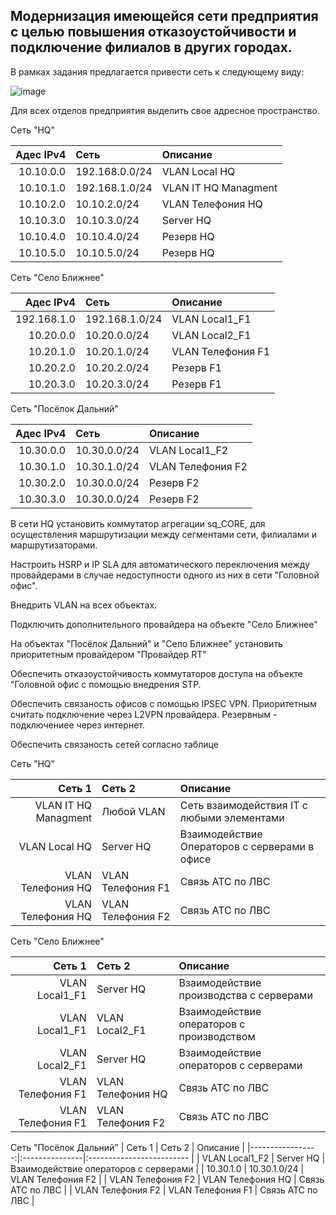 ## Модернизация имеющейся сети предприятия с целью повышения отказоустойчивости и подключение филиалов в других городах.

В рамках задания предлагается привести сеть к следующему виду:

![image](https://github.com/user-attachments/assets/5d9d0ac5-6f6b-4531-be99-9e331e04d073)

Для всех отделов предприятия выделить свое адресное пространство.

Сеть "HQ"

| Адес IPv4     | Сеть    | Описание   |
|-----------------:|:---------------|:------------------------- |
| 10.10.0.0   | 192.168.0.0/24  | VLAN Local HQ |
| 10.10.1.0   | 192.168.1.0/24  | VLAN IT HQ Managment |
| 10.10.2.0    | 10.10.2.0/24  | VLAN Телефония HQ | 
| 10.10.3.0   | 10.10.3.0/24  | Server HQ |
| 10.10.4.0   | 10.10.4.0/24  | Резерв HQ |
| 10.10.5.0   | 10.10.5.0/24  | Резерв HQ |

Сеть "Село Ближнее"

| Адес IPv4     | Сеть    | Описание   |
|-----------------:|:---------------|:------------------------- |
| 192.168.1.0   | 192.168.1.0/24  | VLAN Local1_F1|
| 10.20.0.0   | 10.20.0.0/24  | VLAN Local2_F1|
| 10.20.1.0    | 10.20.1.0/24  | VLAN Телефония F1 | 
| 10.20.2.0    | 10.20.2.0/24  | Резерв F1 | 
| 10.20.3.0    | 10.20.3.0/24  | Резерв F1 | 

Сеть "Посёлок Дальний"

| Адес IPv4     | Сеть    | Описание   |
|-----------------:|:---------------|:------------------------- |
| 10.30.0.0   | 10.30.0.0/24  | VLAN Local1_F2 |
| 10.30.1.0    | 10.30.1.0/24  | VLAN Телефония F2 | 
| 10.30.2.0   | 10.30.0.0/24  | Резерв F2 |
| 10.30.3.0   | 10.30.0.0/24  | Резерв F2 |


В сети HQ установить коммутатор агрегации sq_CORE, для осуществления маршрутизации между сегментами сети, филиалами и маршрутизаторами.

Настроить HSRP и IP SLA для автоматического переключения между провайдерами в случае недоступности одного из них в сети "Головной офис".

Внедрить VLAN на всех объектах.

Подключить дополнительного провайдера на объекте "Село Ближнее"

На объектах "Посёлок Дальний" и "Село Ближнее" установить приоритетным провайдером "Провайдер RT"

Обеспечить отказоустойчивость коммутаторов доступа на объекте "Головной офис с помощью внедрения STP.

Обеспечить связаность офисов с помощью IPSEC VPN. Приоритетным считать подключение через L2VPN провайдера. Резервным - подключениее через интернет.

Обеспечить связаность сетей согласно таблице

Сеть "HQ"

| Сеть 1     | Сеть 2   | Описание   |
|-----------------:|:---------------|:------------------------- |
| VLAN IT HQ Managment   | Любой VLAN  | Сеть взаимодействия IT с любыми элементами |
| VLAN Local HQ   | Server HQ  | Взаимодействие Операторов с серверами в офисе |
| VLAN Телефония HQ    | VLAN Телефония F1  | Связь АТС по ЛВС | 
| VLAN Телефония HQ   | VLAN Телефония F2  | Связь АТС по ЛВС |


Сеть "Село Ближнее"

| Сеть 1     | Сеть 2   | Описание   |
|-----------------:|:---------------|:------------------------- |
| VLAN Local1_F1   | Server HQ  | Взаимодействие производства с серверами|
| VLAN Local1_F1    | VLAN Local2_F1  | Взаимодействие операторов с производством |
| VLAN Local2_F1   | Server HQ  | Взаимодействие операторов с серверами|
| VLAN Телефония F1   | VLAN Телефония HQ | Связь АТС по ЛВС | 
| VLAN Телефония F1   | VLAN Телефония F2 | Связь АТС по ЛВС |

Сеть "Посёлок Дальний"
| Сеть 1     | Сеть 2   | Описание   |
|-----------------:|:---------------|:------------------------- |
| VLAN Local1_F2   | Server HQ  | Взаимодействие операторов с серверами |
| 10.30.1.0    | 10.30.1.0/24  | VLAN Телефония F2 | 
| VLAN Телефония F2   | VLAN Телефония HQ | Связь АТС по ЛВС | 
| VLAN Телефония F2   | VLAN Телефония F1 | Связь АТС по ЛВС |

